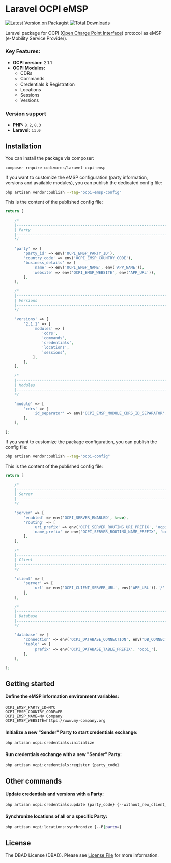 # Laravel OCPI eMSP

[![Latest Version on Packagist](https://img.shields.io/packagist/v/codivores/laravel-ocpi-emsp.svg?style=flat-square)](https://packagist.org/packages/codivores/laravel-ocpi-emsp)
[![Total Downloads](https://img.shields.io/packagist/dt/codivores/laravel-ocpi-emsp.svg?style=flat-square)](https://packagist.org/packages/codivores/laravel-ocpi-emsp)

Laravel package for OCPI ([Open Charge Point Interface](https://github.com/ocpi/ocpi)) protocol as eMSP (e-Mobility Service Provider).

### Key Features:

- **OCPI version:** 2.1.1
- **OCPI Modules:**
  - CDRs
  - Commands
  - Credentials & Registration
  - Locations
  - Sessions
  - Versions

### Version support

- **PHP:** `8.2`, `8.3`
- **Laravel:** `11.0`

## Installation

You can install the package via composer:

```bash
composer require codivores/laravel-ocpi-emsp
```

If you want to customize the eMSP configuration (party information, versions and available modules), you can publish the dedicated config file:

```bash
php artisan vendor:publish --tag="ocpi-emsp-config"
```

This is the content of the published config file:

```php
return [

    /*
    |--------------------------------------------------------------------------
    | Party
    |--------------------------------------------------------------------------
    */

    'party' => [
        'party_id' => env('OCPI_EMSP_PARTY_ID'),
        'country_code' => env('OCPI_EMSP_COUNTRY_CODE'),
        'business_details' => [
            'name' => env('OCPI_EMSP_NAME', env('APP_NAME')),
            'website' => env('OCPI_EMSP_WEBSITE', env('APP_URL')),
        ],
    ],

    /*
    |--------------------------------------------------------------------------
    | Versions
    |--------------------------------------------------------------------------
    */

    'versions' => [
        '2.1.1' => [
            'modules' => [
                'cdrs',
                'commands',
                'credentials',
                'locations',
                'sessions',
            ],
        ],
    ],

    /*
    |--------------------------------------------------------------------------
    | Modules
    |--------------------------------------------------------------------------
    */

    'module' => [
        'cdrs' => [
            'id_separator' => env('OCPI_EMSP_MODULE_CDRS_ID_SEPARATOR', '___'),
        ],
    ],

];
```

If you want to customize the package configuration, you can publish the config file:

```bash
php artisan vendor:publish --tag="ocpi-config"
```

This is the content of the published config file:

```php
return [

    /*
    |--------------------------------------------------------------------------
    | Server
    |--------------------------------------------------------------------------
    */

    'server' => [
        'enabled' => env('OCPI_SERVER_ENABLED', true),
        'routing' => [
            'uri_prefix' => env('OCPI_SERVER_ROUTING_URI_PREFIX', 'ocpi/emsp'),
            'name_prefix' => env('OCPI_SERVER_ROUTING_NAME_PREFIX', 'ocpi.emsp.'),
        ],
    ],

    /*
    |--------------------------------------------------------------------------
    | Client
    |--------------------------------------------------------------------------
    */

    'client' => [
        'server' => [
            'url' => env('OCPI_CLIENT_SERVER_URL', env('APP_URL')).'/'.env('OCPI_SERVER_ROUTING_URI_PREFIX', 'ocpi/emsp'),
        ],
    ],

    /*
    |--------------------------------------------------------------------------
    | Database
    |--------------------------------------------------------------------------
    */

    'database' => [
        'connection' => env('OCPI_DATABASE_CONNECTION', env('DB_CONNECTION', 'sqlite')),
        'table' => [
            'prefix' => env('OCPI_DATABASE_TABLE_PREFIX', 'ocpi_'),
        ],
    ],

];
```

## Getting started

#### Define the eMSP information environment variables:

```dotenv
OCPI_EMSP_PARTY_ID=MYC
OCPI_EMSP_COUNTRY_CODE=FR
OCPI_EMSP_NAME=My Company
OCPI_EMSP_WEBSITE=https://www.my-company.org
```

#### Initialize a new "Sender" Party to start credentials exchange:

```bash
php artisan ocpi:credentials:initialize
```

#### Run credentials exchange with a new "Sender" Party:

```bash
php artisan ocpi:credentials:register {party_code}
```
## Other commands

#### Update credentials and versions with a Party:

```bash
php artisan ocpi:credentials:update {party_code} {--without_new_client_token}
```

#### Synchronize locations of all or a specific Party:

```bash
php artisan ocpi:locations:synchronize {--P|party=}
```


## License

The DBAD License (DBAD). Please see [License File](LICENSE.md) for more information.
